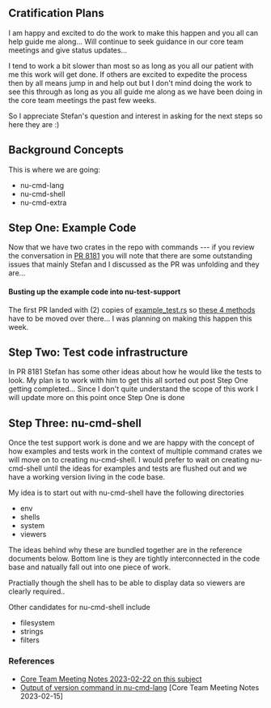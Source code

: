 
## Cratification Plans

I am happy and excited to do the work to make this happen and you all
can help guide me along... Will continue to seek guidance in our core
team meetings and give status updates...

I tend to work a bit slower than most so as long as you all our patient
with me this work will get done.  If others are excited to expedite the
process then by all means jump in and help out but I don't mind doing
the work to see this through as long as you all guide me along as we
have been doing in the core team meetings the past few weeks.

So I appreciate Stefan's question and interest in asking for the next
steps so here they are :)

## Background Concepts

This is where we are going:

* nu-cmd-lang
* nu-cmd-shell
* nu-cmd-extra

## Step One: Example Code

Now that we have two crates in the repo with commands --- if you review
the conversation in [PR 8181](https://github.com/nushell/nushell/pull/8181)
you will note that there are some outstanding issues that mainly Stefan
and I discussed as the PR was unfolding and they are...

#### Busting up the example code into nu-test-support

The first PR landed with (2) copies of
[example_test.rs](https://github.com/nushell/nushell/blob/main/crates/nu-cmd-lang/src/example_test.rs) so
[these 4 methods](https://github.com/stormasm/nutmp/blob/main/code/example_test_support.rs) have to be moved over there...  I was planning on making this happen this week.

## Step Two: Test code infrastructure

In PR 8181 Stefan  has some other ideas about how he would like the tests to look.  My plan is to work with him to get this all sorted out post Step One
getting completed...  Since I don't quite understand the scope of this work
I will update more on this point once Step One is done

## Step Three: nu-cmd-shell

Once the test support work is done and we are happy with the concept of how
examples and tests work in the context of multiple command crates we will move
on to creating nu-cmd-shell.  I would prefer to wait on creating nu-cmd-shell
until the ideas for examples and tests are flushed out and we have a working
version living in the code base.

My idea is to start out with nu-cmd-shell have the following directories

* env
* shells
* system
* viewers

The ideas behind why these are bundled together are in the reference documents
below.  Bottom line is they are tightly interconnected in the code base and
natually fall out into one piece of work.

Practially though the shell has to be able to display data so viewers are clearly required..

Other candidates for nu-cmd-shell include

* filesystem
* strings
* filters

### References

* [Core Team Meeting Notes 2023-02-22 on this subject](https://github.com/stormasm/nunotes/blob/main/nu-cmd-lang.md)
* [Output of version command in nu-cmd-lang](https://github.com/stormasm/nunotes/blob/main/nu-cmd-lang-view.md)
[Core Team Meeting Notes 2023-02-15]
